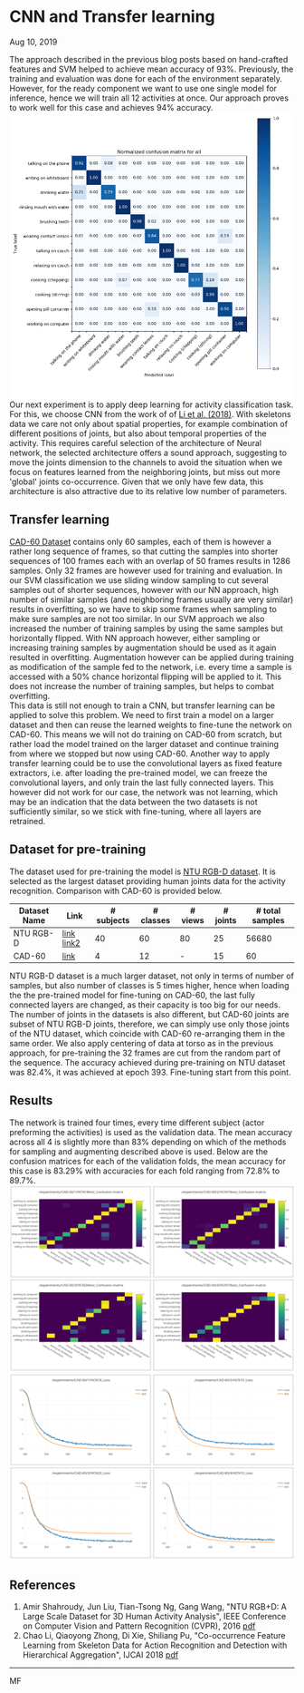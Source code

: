 # CNN and Transfer learning

Aug 10, 2019

The approach described in the previous blog posts based on hand-crafted features and SVM helped to achieve mean accuracy of 93%. Previously, the training and evaluation was done for each of the environment separately. However, for the ready component we want to use one single model for inference, hence we will train all 12 activities at once. Our approach proves to work well for this case and achieves 94% accuracy.
![Confusion matrix for joint classification](confusion3.png)  
Our next experiment is to apply deep learning for activity classification task. For this, we choose CNN from the work of of [Li et al. (2018)](https://arxiv.org/abs/1804.06055). With skeletons data we care not only about spatial properties, for example combination of different positions of joints, but also about temporal properties of the activity. This requires careful selection of the architecture of Neural network, the selected architecture offers a sound approach, suggesting to move the joints dimension to the channels to avoid the situation when we focus on features learned from the neighboring joints, but miss out more 'global' joints co-occurrence. Given that we only have few data, this architecture is also attractive due to its relative low number of parameters.  

## Transfer learning 

[CAD-60 Dataset](http://pr.cs.cornell.edu/humanactivities/data.php) contains only 60 samples, each of them is however a rather long sequence of frames, so that cutting the samples into shorter sequences of 100 frames each with an overlap of 50 frames results in 1286 samples. Only 32 frames are however used for training and evaluation. In our SVM classification we use sliding window sampling to cut several samples out of shorter sequences, however with our NN approach, high number of similar samples (and neighboring frames usually are very similar) results in overfitting, so we have to skip some frames when sampling to make sure samples are not too similar. In our SVM approach we also increased the number of training samples by using the same samples but horizontally flipped. With NN approach however, either sampling or increasing training samples by augmentation should be used as it again resulted in overfitting. Augmentation however can be applied during training as modification of the sample fed to the network, i.e. every time a sample is accessed with a 50% chance horizontal flipping will be applied to it. This does not increase the number of training samples, but helps to combat overfitting.  
This data is still not enough to train a CNN, but transfer learning can be applied to solve this problem. We need to first train a model on a larger dataset and then can reuse the learned weights to fine-tune the network on CAD-60. This means we will not do training on CAD-60 from scratch, but rather load the model trained on the larger dataset and continue training from where we stopped but now using CAD-60. Another way to apply transfer learning could be to use the convolutional layers as fixed feature extractors, i.e. after loading the pre-trained model, we can freeze the convolutional layers, and only train the last fully connected layers. This however did not work for our case, the network was not learning, which may be an indication that the data between the two datasets is not sufficiently similar, so we stick with fine-tuning, where all layers are retrained.  
  

## Dataset for pre-training

The dataset used for pre-training the model is [NTU RGB-D dataset](http://rose1.ntu.edu.sg/datasets/actionrecognition.asp). It is selected as the largest dataset providing human joints data for the activity recognition. Comparison with CAD-60 is provided below.  

 | Dataset Name | Link | # subjects | # classes | # views | # joints |  # total samples | 
 | --- | --- | --- | --- | --- | --- | --- | 
 | NTU RGB-D | [link](https://github.com/shahroudy/NTURGB-D) [link2](http://rose1.ntu.edu.sg/Datasets/actionRecognition.asp) | 40 | 60 | 80 | 25 | 56680 | 
 | CAD-60 |  [link](http://pr.cs.cornell.edu/humanactivities/data.php) | 4 | 12 | - | 15 | 60 |   

NTU RGB-D dataset is a much larger dataset, not only in terms of number of samples, but also number of classes is 5 times higher, hence when loading the the pre-trained model for fine-tuning on CAD-60, the last fully connected layers are changed, as their capacity is too big for our needs.   
The number of joints in the datasets is also different, but CAD-60 joints are subset of NTU RGB-D joints, therefore, we can simply use only those joints of the NTU dataset, which coincide with CAD-60 re-arranging them in the same order. We also apply centering of data at torso as in the previous approach, for pre-training the 32 frames are cut from the random part of the sequence. The accuracy achieved during pre-training on NTU dataset was 82.4%, it was achieved at epoch 393. Fine-tuning start from this point. 


## Results

The network is trained four times, every time different subject (actor preforming the activities) is used as the validation data. The mean accuracy across all 4 is slightly more than 83% depending on which of the methods for sampling and augmenting described above is used. Below are the confusion matrices for each of the validation folds, the mean accuracy for this case is 83.29% with accuracies for each fold ranging from 72.8% to 89.7%.
![Confusion matrices](confusion4.png)  
![Loss](losses.png)  


## References

1. Amir Shahroudy, Jun Liu, Tian-Tsong Ng, Gang Wang, "NTU RGB+D: A Large Scale Dataset for 3D Human Activity Analysis", IEEE Conference on Computer Vision and Pattern Recognition (CVPR), 2016 [pdf](https://www.cv-foundation.org/openaccess/content_cvpr_2016/papers/Shahroudy_NTU_RGBD_A_CVPR_2016_paper.pdf)
2. Chao Li, Qiaoyong Zhong, Di Xie, Shiliang Pu, "Co-occurrence Feature Learning from Skeleton Data for Action Recognition and Detection with Hierarchical Aggregation", IJCAI 2018 [pdf](https://arxiv.org/pdf/1804.06055.pdf)

***
MF
